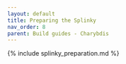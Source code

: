```yaml
---
layout: default
title: Preparing the Splinky
nav_order: 8
parent: Build guides - Charybdis
---
```



{% include splinky_preparation.md %}